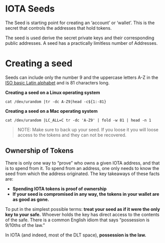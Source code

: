 

# IOTA Seeds

The Seed is starting point for creating an ‘account’ or ‘wallet’. This is the secret that controls the addresses that hold tokens. 

The seed is used derive the secret private keys and their corresponding public addresses. A seed has a practically limitless number of Addresses.

# Creating a seed

 Seeds can include only the number 9 and the uppercase letters A-Z in the [ISO basic Latin alphabet](https://en.wikipedia.org/wiki/ISO_basic_Latin_alphabet) and is 81 characters long.

**Creating a seed on a Linux operating system**

```
cat /dev/urandom |tr -dc A-Z9|head -c${1:-81}
```

**Creating a seed on a Mac operating system**

```
cat /dev/urandom |LC_ALL=C tr -dc 'A-Z9' | fold -w 81 | head -n 1
```

> NOTE: Make sure to back up your seed. If you loose it you will loose access to the tokens and they can not be recovered.

## Ownership of Tokens

There is only one way to “prove” who owns a given IOTA address, and that is to spend from it. To spend from an address, one only needs to know the seed from which the address originated. The key takeaways of these facts are:

- **Spending IOTA tokens is proof of ownership**
- **If your seed is compromised in any way, the tokens in your wallet are as good as gone.**

To put in the simplest possible terms: **treat your seed as if it were the only key to your safe.** Whoever holds the key has direct access to the contents of the safe. There is a common English idiom that says “possession is 9/10ths of the law.” 

In IOTA (and indeed, most of the DLT space), **possession is the law.**